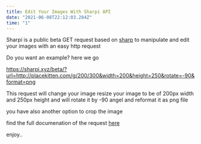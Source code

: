 ```yaml
---
title: Edit Your Images With Sharpi API
date: "2021-06-08T22:12:03.284Z"
time: "1"
---
```


Sharpi is a public beta GET request based on [sharp](https://sharp.pixelplumbing.com/) to manipulate and edit your images with an easy http request

Do you want an example? here we go

https://sharpi.xyz/beta/?url=http://placekitten.com/g/200/300&width=200&height=250&rotate=-90&format=png

This request will change your image resize your image to be of 200px width and 250px height and will rotate it by -90 angel and reformat it as png file

you have also another option to crop the image

find the full documenation of the request [here](https://sharpi.stoplight.io/docs/sharpi/swagger.json/paths/~1beta/get)

enjoy..
